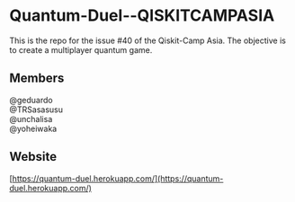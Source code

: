 # Quantum-Duel--QISKITCAMPASIA

This is the repo for the issue #40 of the Qiskit-Camp Asia. The objective is to create a multiplayer quantum game.

## Members
@geduardo  
@TRSasasusu  
@unchalisa  
@yoheiwaka

## Website

[https://quantum-duel.herokuapp.com/](https://quantum-duel.herokuapp.com/)
